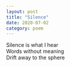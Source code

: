 ```yaml
---
layout: post
title: "Silence"
date: 2020-07-02 
category: poem
---
```


Silence is what I hear<br />
Words without meaning<br />
Drift away to the sphere<br />
